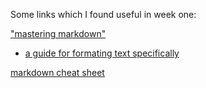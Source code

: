 Some links which I found useful in week one:

["mastering markdown"](https://guides.github.com/features/mastering-markdown/)

+ [a guide for formating text specifically](https://help.github.com/en/github/writing-on-github/about-writing-and-formatting-on-github#text-formatting-toolbar)

[markdown cheat sheet](https://github.com/adam-p/markdown-here/wiki/Markdown-Cheatsheet)
